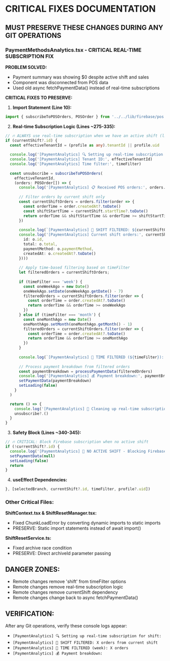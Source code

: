 # CRITICAL FIXES DOCUMENTATION
## MUST PRESERVE THESE CHANGES DURING ANY GIT OPERATIONS

### PaymentMethodsAnalytics.tsx - CRITICAL REAL-TIME SUBSCRIPTION FIX

**PROBLEM SOLVED:**
- Payment summary was showing $0 despite active shift and sales
- Component was disconnected from POS data
- Used old async fetchPaymentData() instead of real-time subscriptions

**CRITICAL FIXES TO PRESERVE:**

1. **Import Statement (Line 10):**
```typescript
import { subscribeToPOSOrders, POSOrder } from '../../lib/firebase/pos'
```

2. **Real-time Subscription Logic (Lines ~275-335):**
```typescript
// 🔥 ALWAYS use real-time subscription when we have an active shift (like MainDashboard)
if (currentShift?.id) {
  const effectiveTenantId = (profile as any).tenantId || profile.uid
  
  console.log('[PaymentAnalytics] 🔍 Setting up real-time subscription for shift:', currentShift.id)
  console.log('[PaymentAnalytics] Tenant ID:', effectiveTenantId)
  console.log('[PaymentAnalytics] Time filter:', timeFilter)
  
  const unsubscribe = subscribeToPOSOrders(
    effectiveTenantId,
    (orders: POSOrder[]) => {
      console.log('[PaymentAnalytics] 📋 Received POS orders:', orders.length, orders)
      
      // Filter orders by current shift only
      const currentShiftOrders = orders.filter(order => {
        const orderTime = order.createdAt?.toDate()
        const shiftStartTime = currentShift.startTime?.toDate()
        return orderTime && shiftStartTime && orderTime >= shiftStartTime
      })
      
      console.log(`[PaymentAnalytics] 🎯 SHIFT FILTERED: ${currentShiftOrders.length} orders from current shift (out of ${orders.length} total)`)
      console.log('[PaymentAnalytics] Current shift orders:', currentShiftOrders.map(o => ({
        id: o.id,
        total: o.total,
        paymentMethod: o.paymentMethod,
        createdAt: o.createdAt?.toDate()
      })))
      
      // Apply time-based filtering based on timeFilter
      let filteredOrders = currentShiftOrders;
      
      if (timeFilter === 'week') {
        const oneWeekAgo = new Date()
        oneWeekAgo.setDate(oneWeekAgo.getDate() - 7)
        filteredOrders = currentShiftOrders.filter(order => {
          const orderTime = order.createdAt?.toDate()
          return orderTime && orderTime >= oneWeekAgo
        })
      } else if (timeFilter === 'month') {
        const oneMonthAgo = new Date()
        oneMonthAgo.setMonth(oneMonthAgo.getMonth() - 1)
        filteredOrders = currentShiftOrders.filter(order => {
          const orderTime = order.createdAt?.toDate()
          return orderTime && orderTime >= oneMonthAgo
        })
      }
      
      console.log(`[PaymentAnalytics] 📅 TIME FILTERED (${timeFilter}): ${filteredOrders.length} orders`)
      
      // Process payment breakdown from filtered orders
      const paymentBreakdown = processPaymentData(filteredOrders)
      console.log('[PaymentAnalytics] 💰 Payment breakdown:', paymentBreakdown)
      setPaymentData(paymentBreakdown)
      setLoading(false)
    }
  )

  return () => {
    console.log('[PaymentAnalytics] 🧹 Cleaning up real-time subscription')
    unsubscribe?.()
  }
}
```

3. **Safety Block (Lines ~340-345):**
```typescript
// 🔥 CRITICAL: Block Firebase subscription when no active shift 
if (!currentShift?.id) {
  console.log('[PaymentAnalytics] 🚫 NO ACTIVE SHIFT - Blocking Firebase subscription to prevent payment data leak!')
  setPaymentData(null)
  setLoading(false)
  return
}
```

4. **useEffect Dependencies:**
```typescript
}, [selectedBranch, currentShift?.id, timeFilter, profile?.uid])
```

### Other Critical Files:

**ShiftContext.tsx & ShiftResetManager.tsx:**
- Fixed ChunkLoadError by converting dynamic imports to static imports
- PRESERVE: Static import statements instead of await import()

**ShiftResetService.ts:**
- Fixed archive race condition
- PRESERVE: Direct archiveId parameter passing

## DANGER ZONES:
- Remote changes remove 'shift' from timeFilter options
- Remote changes remove real-time subscription logic
- Remote changes remove currentShift dependency
- Remote changes change back to async fetchPaymentData()

## VERIFICATION:
After any Git operations, verify these console logs appear:
- `[PaymentAnalytics] 🔍 Setting up real-time subscription for shift:`
- `[PaymentAnalytics] 🎯 SHIFT FILTERED: X orders from current shift`
- `[PaymentAnalytics] 📅 TIME FILTERED (week): X orders`
- `[PaymentAnalytics] 💰 Payment breakdown:`
